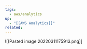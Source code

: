 ```yaml
---
tags:
  - aws/analytics
up:
  - "[[AWS Analytics]]"
related:
---
```




![[Pasted image 20220311175913.png]]